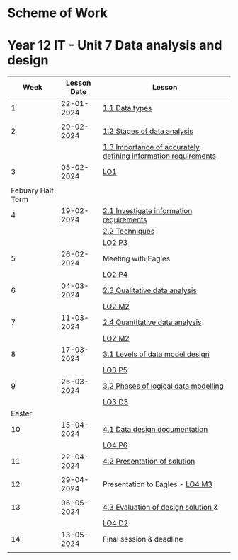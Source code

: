 # Scheme of Work
# Year 12 IT - Unit 7 Data analysis and design			
| Week | Lesson Date | Lesson |
|------|-----|-|
| 1 | 22-01-2024 | [1.1 Data types](/content/1-1%20Data%20types/Intro.ipynb) |
| | | |
| 2 | 29-02-2024 | [1.2 Stages of data analysis](/content/1-2%20Stages%20of%20data%20analysis.ipynb) |
| | | [1.3 Importance of accurately defining information requirements](/content/1-3%20Importance%20of%20accurately%20defining%20information%20requirements.md) |
| 3 | 05-02-2024 | [LO1](/content/LO1.md) |
| | | |
| Febuary Half Term |
| 4 | 19-02-2024 | [2.1 Investigate information requirements](/content/2-1%20Investigate%20information%20requirements%20.md) |
| | | [2.2 Techniques](/content/2-2%20Techniques%20.md) |
| | | [LO2 P3 ](/content/LO2.md#p3) |
| 5 | 26-02-2024 | Meeting with Eagles   |
| | | [LO2 P4 ](/content/LO2.md#p4) |
| 6 | 04-03-2024 | [2.3 Qualitative data analysis](/content/2-3%20Qualitative%20data%20analysis.md) |
| | | [LO2 M2 ](/content/LO2.md#m2) |
| 7 | 11-03-2024 | [2.4 Quantitative data analysis](/content/2-4%20Quantitative%20data%20analysis.md) |
| | | [LO2 M2 ](/content/LO2.md#m2) |
| 8 | 17-03-2024 | [3.1 Levels of data model design](/content/3-1%20Levels%20of%20data%20model%20design.md) |
| | | [LO3 P5](/content/LO3.md#p5) |
| 9 | 25-03-2024 | [3.2 Phases of logical data modelling](/content/3-2%20Phases%20of%20logical%20data%20modelling.md)  |
| | | [LO3 D3](/content/LO3.md#d3) |
| Easter |
| 10 | 15-04-2024 | [4.1 Data design documentation](/content/4-1%20Data%20design%20documentation.md)  |
| | | [LO4 P6 ](/content/LO4.md#p6) |
| 11 | 22-04-2024 | [4.2 Presentation of solution](/content/4-2%20Presentation%20of%20solution.md) |
| | | |
| 12 | 29-04-2024 | Presentation to Eagles - [LO4 M3](/content/LO4.md#m3) |
| | | |
| 13 | 06-05-2024 | [4.3 Evaluation of design solution ](/content/4-3%20Evaluation%20of%20design%20solution%20.md) &  |
| | | [LO4 D2](/content/LO4.md#d2) |
| 14 | 13-05-2024 | Final session & deadline |
| | | |

